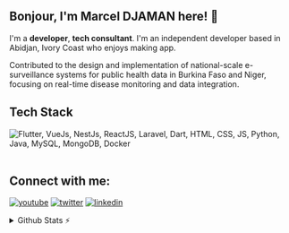 ## Bonjour, I'm Marcel DJAMAN here! 👋

I'm a **developer**, **tech consultant**. I'm an independent developer based in Abidjan, Ivory Coast who enjoys making app.

Contributed to the design and implementation of national-scale e-surveillance systems for public health data in Burkina Faso and Niger, focusing on real-time disease monitoring and data integration.

<!--
**mdjaman/mdjaman** is a ✨ _special_ ✨ repository because its `README.md` (this file) appears on your GitHub profile.

Here are some ideas to get you started:

- 🔭 I’m currently working on ...
- 🌱 I’m currently learning ...
- 👯 I’m looking to collaborate on ...
- 🤔 I’m looking for help with ...
- 💬 Ask me about ...
- 📫 How to reach me: ...
- 😄 Pronouns: ...
- ⚡ Fun fact: ...
-->
## Tech Stack

<img src="https://skillicons.dev/icons?i=js,html,css,php,laravel,symfony,dart,flutter,java,python,vue,docker,mongodb,mysql" title="Flutter, ReactJS, VueJs, Laravel, Dart, HTML, JS, Python, Java, MySQL, MongoDB, Docker" alt="Flutter, VueJs, NestJs, ReactJS, Laravel, Dart, HTML, CSS, JS, Python, Java, MySQL, MongoDB, Docker" /> <br /><br />

## Connect with me:

[![youtube](https://img.shields.io/badge/youtube-FF0000?style=for-the-badge&logo=youtube&logoColor=white)](https://www.youtube.com/@MarcelDjaman)
[![twitter](https://img.shields.io/badge/Twitter-1DA1F2?style=for-the-badge&logo=twitter&logoColor=white)](https://x.com/m_djaman/)
[![linkedin](https://img.shields.io/badge/LinkedIn-0077B5?style=for-the-badge&logo=linkedin&logoColor=white)](https://www.linkedin.com/in/marceldjaman/)

<details>
  <summary>Github Stats ⚡</summary>
  
  <a href="#">![Github stats](https://github-readme-stats.vercel.app/api?username=mdjaman&theme=blueberry&count_private=true&hide_border=true&line_height=20)</a>
  <a href="#">![Top Langs](https://github-readme-stats.vercel.app/api/top-langs/?username=mdjaman&layout=compact&theme=blueberry&count_private=true&hide_border=true)</a>
</details>
